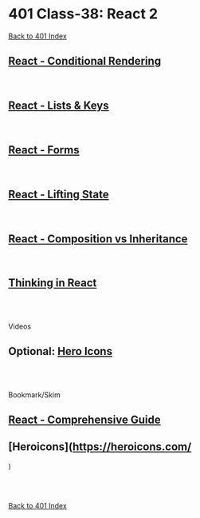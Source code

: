 # 401 Class-38: React 2
[Back to 401 Index](401-index.md)<br>


## [React - Conditional Rendering](https://reactjs.org/docs/conditional-rendering.html)

<br>

## [React - Lists & Keys](https://reactjs.org/docs/lists-and-keys.html)

<br>

## [React - Forms](https://reactjs.org/docs/forms.html)

<br>

## [React - Lifting State](https://reactjs.org/docs/lifting-state-up.html)

<br>

## [React - Composition vs Inheritance](https://reactjs.org/docs/composition-vs-inheritance.html)

<br>

## [Thinking in React](https://reactjs.org/docs/thinking-in-react.html)


<br>
<br>

Videos
## Optional: [Hero Icons](https://www.youtube.com/watch?v=cVa1UiKPJN8&ab_channel=BetterDev)

<br>
<br>

Bookmark/Skim
## [React - Comprehensive Guide](https://ui.dev/reactjs-tutorial-a-comprehensive-guide-to-building-apps-with-react/)
## [Heroicons](https://heroicons.com/
)

<br>
<br>

[Back to 401 Index](401-index.md)